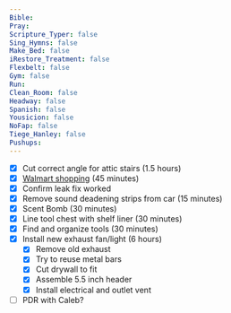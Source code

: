 ```yaml
---
Bible: 
Pray: 
Scripture_Typer: false
Sing_Hymns: false
Make_Bed: false
iRestore_Treatment: false
Flexbelt: false
Gym: false
Run: 
Clean_Room: false
Headway: false
Spanish: false
Yousicion: false
NoFap: false
Tiege_Hanley: false
Pushups:
---
```


- [x] Cut correct angle for attic stairs (1.5 hours)
- [x] [Walmart shopping](https://www.walmart.com/orders/26104104848104975294?storePurchase=true) (45 minutes)
- [x] Confirm leak fix worked
- [x] Remove sound deadening strips from car (15 minutes)
- [x] Scent Bomb (30 minutes)
- [x] Line tool chest with shelf liner (30 minutes)
- [x] Find and organize tools (30 minutes)
- [x] Install new exhaust fan/light (6 hours)
	- [x] Remove old exhaust
	- [x] Try to reuse metal bars
	- [x] Cut drywall to fit
	- [x] Assemble 5.5 inch header
	- [x] Install electrical and outlet vent

- [ ] PDR with Caleb?